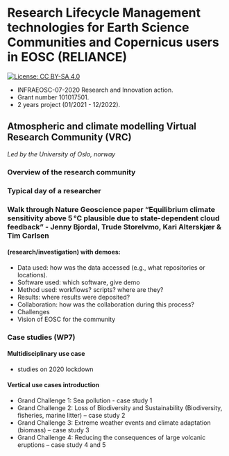 # Research Lifecycle Management technologies for Earth Science Communities and Copernicus users in EOSC (RELIANCE)

[![License: CC BY-SA 4.0](https://img.shields.io/badge/License-CC%20BY--SA%204.0-lightgrey.svg)](https://creativecommons.org/licenses/by-sa/4.0/)


- INFRAEOSC-07-2020 Research and Innovation action. 
- Grant number 101017501. 
- 2 years project (01/2021 - 12/2022).


## Atmospheric and climate modelling Virtual Research Community (VRC) 

*Led by the University of Oslo, norway*

### Overview of the research community


### Typical day of a researcher


### Walk through Nature Geoscience paper “Equilibrium climate sensitivity above 5 °C plausible due to state-dependent cloud feedback” - Jenny Bjordal,  Trude Storelvmo, Kari Alterskjær & Tim Carlsen 


#### (research/investigation) with demoes:

- Data used: how was the data accessed (e.g., what repositories or locations). 
- Software used: which software, give demo
- Method used: workflows? scripts? where are they?
- Results: where results were deposited? 
- Collaboration: how was the collaboration during this process?
- Challenges
- Vision of EOSC for the community

###  Case studies (WP7)

#### Multidisciplinary use case
- studies on 2020 lockdown

#### Vertical use cases introduction

- Grand Challenge 1: Sea pollution - case study 1
- Grand Challenge 2: Loss of Biodiversity and Sustainability (Biodiversity, fisheries, marine litter) – case study 2
- Grand Challenge 3: Extreme weather events and climate adaptation (biomass) – case study 3
- Grand Challenge 4: Reducing the consequences of large volcanic eruptions – case study 4 and 5


